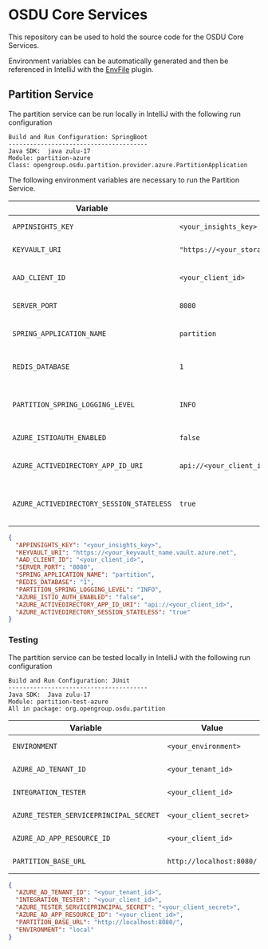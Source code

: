 # OSDU Core Services

This repository can be used to hold the source code for the OSDU Core Services.

Environment variables can be automatically generated and then be referenced in IntelliJ with the [EnvFile](https://plugins.jetbrains.com/plugin/7861-envfile) plugin.



## Partition Service

The partition service can be run locally in IntelliJ with the following run configuration

```
Build and Run Configuration: SpringBoot
---------------------------------------
Java SDK:  java zulu-17
Module: partition-azure
Class: opengroup.osdu.partition.provider.azure.PartitionApplication
```

The following environment variables are necessary to run the Partition Service.


| Variable                             | Value                                          | Description                                |
|--------------------------------------|------------------------------------------------|--------------------------------------------|
| `APPINSIGHTS_KEY`                    | `<your_insights_key>`                          | Application Insights key                   |
| `KEYVAULT_URI`                       | `"https://<your_storage_name>.vault.azure.net"`| Key Vault URI                              |
| `AAD_CLIENT_ID`                      | `<your_client_id>`                             | Active Directory client ID                 |
| `SERVER_PORT`                        | `8080`                                         | HTTP Server Port                           |
| `SPRING_APPLICATION_NAME`            | `partition`                                    | Spring application name                    |
| `REDIS_DATABASE`                     | `1`                                            | Redis database number                      |
| `PARTITION_SPRING_LOGGING_LEVEL`     | `INFO`                                         | Logging level for the Partition service    |
| `AZURE_ISTIOAUTH_ENABLED`            | `false`                                        | Turn Istio auth off                        |
| `AZURE_ACTIVEDIRECTORY_APP_ID_URI`   | `api://<your_client_id>`                       | Active Directory app ID URI                |
| `AZURE_ACTIVEDIRECTORY_SESSION_STATELESS` | `true`                                    | Enable stateless session for AD            |


```json
{
  "APPINSIGHTS_KEY": "<your_insights_key>",
  "KEYVAULT_URI": "https://<your_keyvault_name.vault.azure.net",
  "AAD_CLIENT_ID": "<your_client_id>",
  "SERVER_PORT": "8080",
  "SPRING_APPLICATION_NAME": "partition",
  "REDIS_DATABASE": "1",
  "PARTITION_SPRING_LOGGING_LEVEL": "INFO",
  "AZURE_ISTIO_AUTH_ENABLED": "false",
  "AZURE_ACTIVEDIRECTORY_APP_ID_URI": "api://<your_client_id>",
  "AZURE_ACTIVEDIRECTORY_SESSION_STATELESS": "true"
}
```

### Testing

The partition service can be tested locally in IntelliJ with the following run configuration

```
Build and Run Configuration: JUnit
---------------------------------------
Java SDK:  Java zulu-17
Module: partition-test-azure
All in package: org.opengroup.osdu.partition
```

| Variable                                | Value                                          | Description                                |
|-----------------------------------------|------------------------------------------------|--------------------------------------------|
| `ENVIRONMENT`                           | `<your_environment>`                           | local or cloud                             |
| `AZURE_AD_TENANT_ID`                    | `<your_tenant_id>`                             | Azure tenant ID                            |
| `INTEGRATION_TESTER`                    | `<your_client_id>`                             | Azure client ID                            |
| `AZURE_TESTER_SERVICEPRINCIPAL_SECRET`  | `<your_client_secret>`                         | Azure client secret                        |
| `AZURE_AD_APP_RESOURCE_ID`              | `<your_client_id>`                             | Azure client ID                            |
| `PARTITION_BASE_URL`                    | `http://localhost:8080/`                       | Service URL                                |

```json
{
  "AZURE_AD_TENANT_ID": "<your_tenant_id>",
  "INTEGRATION_TESTER": "<your_client_id>",
  "AZURE_TESTER_SERVICEPRINCIPAL_SECRET": "<your_client_secret>",
  "AZURE_AD_APP_RESOURCE_ID": "<your_client_id>",
  "PARTITION_BASE_URL": "http://localhost:8080/",
  "ENVIRONMENT": "local"
}
```

